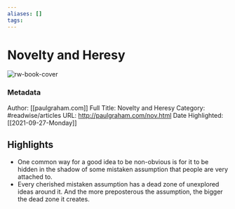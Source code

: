 ```yaml
---
aliases: []
tags:
---
```

# Novelty and Heresy

![rw-book-cover](https://readwise-assets.s3.amazonaws.com/static/images/article1.be68295a7e40.png)
### Metadata
Author: [[paulgraham.com]]
Full Title: Novelty and Heresy
Category: #readwise/articles
URL: http://paulgraham.com/nov.html
Date Highlighted: [[2021-09-27-Monday]]

## Highlights
- One common way for a good idea to be non-obvious is for it to be hidden in the
  shadow of some mistaken assumption that people are very attached to.
- Every cherished mistaken assumption has
  a dead zone of unexplored ideas around it. And the more preposterous
  the assumption, the bigger the dead zone it creates.

